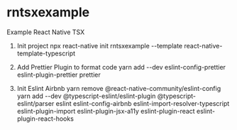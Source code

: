 # rntsxexample

Example React Native TSX

1. Init project
   npx react-native init rntsxexample --template react-native-template-typescript

2. Add Prettier Plugin to format code
   yarn add --dev eslint-config-prettier eslint-plugin-prettier prettier

3. Init Eslint Airbnb
   yarn remove @react-native-community/eslint-config
   yarn add --dev @typescript-eslint/eslint-plugin @typescript-eslint/parser eslint eslint-config-airbnb eslint-import-resolver-typescript eslint-plugin-import eslint-plugin-jsx-a11y eslint-plugin-react eslint-plugin-react-hooks

